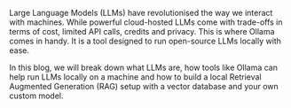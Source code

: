 
Large Language Models (LLMs) have revolutionised the way we interact with machines. While powerful cloud-hosted LLMs come with trade-offs in terms of cost, limited API calls, credits and privacy. This is where Ollama comes in handy. It is a tool designed to run open-source LLMs locally with ease.

In this blog, we will break down what LLMs are, how tools like Ollama can help run LLMs locally on a machine and how to build a local Retrieval Augmented Generation (RAG) setup with a vector database and your own custom model.

